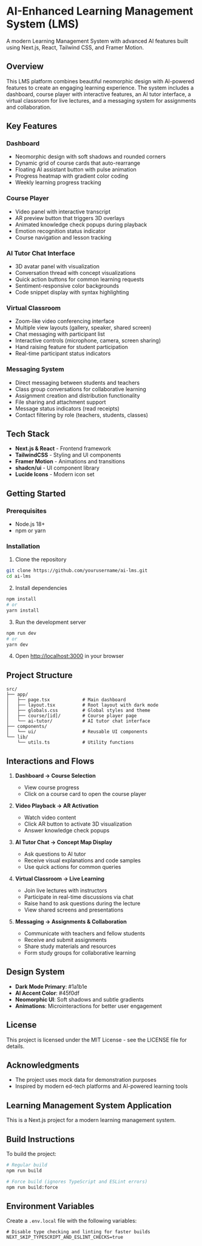 # AI-Enhanced Learning Management System (LMS)

A modern Learning Management System with advanced AI features built using Next.js, React, Tailwind CSS, and Framer Motion.

## Overview

This LMS platform combines beautiful neomorphic design with AI-powered features to create an engaging learning experience. The system includes a dashboard, course player with interactive features, an AI tutor interface, a virtual classroom for live lectures, and a messaging system for assignments and collaboration.

## Key Features

### Dashboard
- Neomorphic design with soft shadows and rounded corners
- Dynamic grid of course cards that auto-rearrange
- Floating AI assistant button with pulse animation
- Progress heatmap with gradient color coding
- Weekly learning progress tracking

### Course Player
- Video panel with interactive transcript
- AR preview button that triggers 3D overlays
- Animated knowledge check popups during playback
- Emotion recognition status indicator
- Course navigation and lesson tracking

### AI Tutor Chat Interface
- 3D avatar panel with visualization
- Conversation thread with concept visualizations
- Quick action buttons for common learning requests
- Sentiment-responsive color backgrounds
- Code snippet display with syntax highlighting

### Virtual Classroom
- Zoom-like video conferencing interface
- Multiple view layouts (gallery, speaker, shared screen)
- Chat messaging with participant list
- Interactive controls (microphone, camera, screen sharing)
- Hand raising feature for student participation
- Real-time participant status indicators

### Messaging System
- Direct messaging between students and teachers
- Class group conversations for collaborative learning
- Assignment creation and distribution functionality
- File sharing and attachment support
- Message status indicators (read receipts)
- Contact filtering by role (teachers, students, classes)

## Tech Stack

- **Next.js & React** - Frontend framework
- **TailwindCSS** - Styling and UI components
- **Framer Motion** - Animations and transitions
- **shadcn/ui** - UI component library
- **Lucide Icons** - Modern icon set

## Getting Started

### Prerequisites

- Node.js 18+ 
- npm or yarn

### Installation

1. Clone the repository
```bash
git clone https://github.com/yourusername/ai-lms.git
cd ai-lms
```

2. Install dependencies
```bash
npm install
# or
yarn install
```

3. Run the development server
```bash
npm run dev
# or
yarn dev
```

4. Open [http://localhost:3000](http://localhost:3000) in your browser

## Project Structure

```
src/
├── app/
│   ├── page.tsx            # Main dashboard
│   ├── layout.tsx          # Root layout with dark mode
│   ├── globals.css         # Global styles and theme
│   ├── course/[id]/        # Course player page
│   └── ai-tutor/           # AI tutor chat interface
├── components/
│   └── ui/                 # Reusable UI components
└── lib/
    └── utils.ts            # Utility functions
```

## Interactions and Flows

1. **Dashboard → Course Selection**
   - View course progress
   - Click on a course card to open the course player

2. **Video Playback → AR Activation**
   - Watch video content
   - Click AR button to activate 3D visualization
   - Answer knowledge check popups

3. **AI Tutor Chat → Concept Map Display**
   - Ask questions to AI tutor
   - Receive visual explanations and code samples
   - Use quick actions for common queries
   
4. **Virtual Classroom → Live Learning**
   - Join live lectures with instructors
   - Participate in real-time discussions via chat
   - Raise hand to ask questions during the lecture
   - View shared screens and presentations

5. **Messaging → Assignments & Collaboration**
   - Communicate with teachers and fellow students
   - Receive and submit assignments
   - Share study materials and resources
   - Form study groups for collaborative learning

## Design System

- **Dark Mode Primary**: #1a1b1e
- **AI Accent Color**: #45f0df
- **Neomorphic UI**: Soft shadows and subtle gradients
- **Animations**: Microinteractions for better user engagement

## License

This project is licensed under the MIT License - see the LICENSE file for details.

## Acknowledgments

- The project uses mock data for demonstration purposes
- Inspired by modern ed-tech platforms and AI-powered learning tools

## Learning Management System Application

This is a Next.js project for a modern learning management system.

## Build Instructions

To build the project:

```bash
# Regular build
npm run build

# Force build (ignores TypeScript and ESLint errors)
npm run build:force
```

## Environment Variables

Create a `.env.local` file with the following variables:

```
# Disable type checking and linting for faster builds
NEXT_SKIP_TYPESCRIPT_AND_ESLINT_CHECKS=true
```